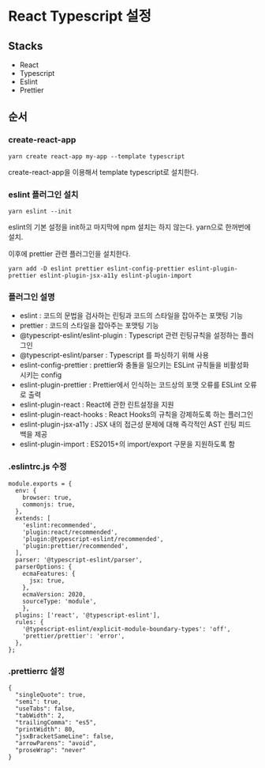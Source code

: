 # React Typescript 설정

## Stacks

* React
* Typescript
* Eslint
* Prettier

## 순서

### create-react-app

```
yarn create react-app my-app --template typescript
```

create-react-app을 이용해서 template typescript로 설치한다.

### eslint 플러그인 설치

```
yarn eslint --init
```

eslint의 기본 설정을 init하고 마지막에 npm 설치는 하지 않는다. yarn으로 한꺼번에 설치.

이후에 prettier 관련 플러그인을 설치한다.

```
yarn add -D eslint prettier eslint-config-prettier eslint-plugin-prettier eslint-plugin-jsx-a11y eslint-plugin-import
```

### 플러그인 설명

* eslint : 코드의 문법을 검사하는 린팅과 코드의 스타일을 잡아주는 포맷팅 기능
* prettier : 코드의 스타일을 잡아주는 포맷팅 기능
* @typescript-eslint/eslint-plugin : Typescript 관련 린팅규칙을 설정하는 플러그인
* @typescript-eslint/parser : Typescript 를 파싱하기 위해 사용
* eslint-config-prettier : prettier와 충돌을 일으키는 ESLint 규칙들을 비활성화 시키는 config
* eslint-plugin-prettier : Prettier에서 인식하는 코드상의 포맷 오류를 ESLint 오류로 출력
* eslint-plugin-react : React에 관한 린트설정을 지원
* eslint-plugin-react-hooks : React Hooks의 규칙을 강제하도록 하는 플러그인
* eslint-plugin-jsx-a11y : JSX 내의 접근성 문제에 대해 즉각적인 AST 린팅 피드백을 제공
* eslint-plugin-import : ES2015+의 import/export 구문을 지원하도록 함

### .eslintrc.js 수정

```
module.exports = {
  env: {
    browser: true,
    commonjs: true,
  },
  extends: [
    'eslint:recommended',
    'plugin:react/recommended',
    'plugin:@typescript-eslint/recommended',
    'plugin:prettier/recommended',
  ],
  parser: '@typescript-eslint/parser',
  parserOptions: {
    ecmaFeatures: {
      jsx: true,
    },
    ecmaVersion: 2020,
    sourceType: 'module',
	},
  plugins: ['react', '@typescript-eslint'],
  rules: {
    '@typescript-eslint/explicit-module-boundary-types': 'off',
    'prettier/prettier': 'error',
  },
};
```

### .prettierrc 설정

```
{
  "singleQuote": true,
  "semi": true,
  "useTabs": false,
  "tabWidth": 2,
  "trailingComma": "es5",
  "printWidth": 80,
  "jsxBracketSameLine": false,
  "arrowParens": "avoid",
  "proseWrap": "never"
}
```
